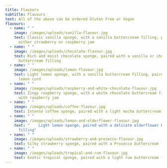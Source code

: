 ```yaml
---
title: Flavours
subtitle: Flavours
text: All of the above can be ordered Gluten Free or Vegan
flavours:
  - name: " "
    image: /images/uploads/vanilla-flavour.jpg
    text: Classic vanilla sponge, with a vanilla buttercream filling, paired with
      either strawberry or raspberry jam
  - name: " "
    image: /images/uploads/chocolate-flavour.jpg
    text: Rich and moist chocolate sponge, paired with a vanilla or chocolate
      buttercream filling
  - name: " "
    image: /images/uploads/lemon-flavour.jpg
    text: Light lemon sponge, with a vanilla buttercream filling, paired with tangy
      lemon curd
  - name: " "
    image: /images/uploads/raspberry-and-white-chocolate-flavour.jpg
    text: Zingy raspberry sponge, with a white chocolate buttercream filling, paired
      with raspberry jam
  - name: " "
    image: /images/uploads/coffee-flavour.jpg
    text: Intense coffee sponge, paired with a light mocha buttercream filling
  - name: " "
    image: /images/uploads/lemon-and-elderflower-flavour.jpg
    text: "    Light lemon sponge, paired with a delicate elderflower buttercream
      filling"
  - name: " "
    image: /images/uploads/strawberry-and-prosecco-flavour.jpg
    text: Silky strawberry sponge, paired with a Prosecco buttercream filling
  - name: " "
    image: /images/uploads/tropical-and-rum-flavour.jpg
    text: Exotic tropical sponge, paired with a light rum buttercream filling
---
```

